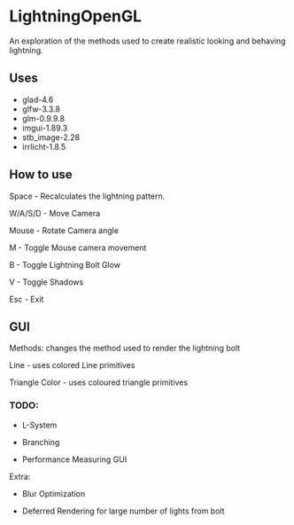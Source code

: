 # LightningOpenGL
An exploration of the methods used to create realistic looking and behaving lightning.

## Uses
- glad-4.6
- glfw-3.3.8
- glm-0.9.9.8
- imgui-1.89.3
- stb_image-2.28
- irrlicht-1.8.5

## How to use

Space - Recalculates the lightning pattern.

W/A/S/D - Move Camera

Mouse - Rotate Camera angle

M - Toggle Mouse camera movement

B - Toggle Lightning Bolt Glow

V - Toggle Shadows

Esc - Exit

## GUI
Methods: changes the method used to render the lightning bolt

Line - uses colored Line primitives

Triangle Color - uses coloured triangle primitives

### TODO:
	
- L-System

- Branching

- Performance Measuring GUI

Extra:
- Blur Optimization

- Deferred Rendering for large number of lights from bolt
